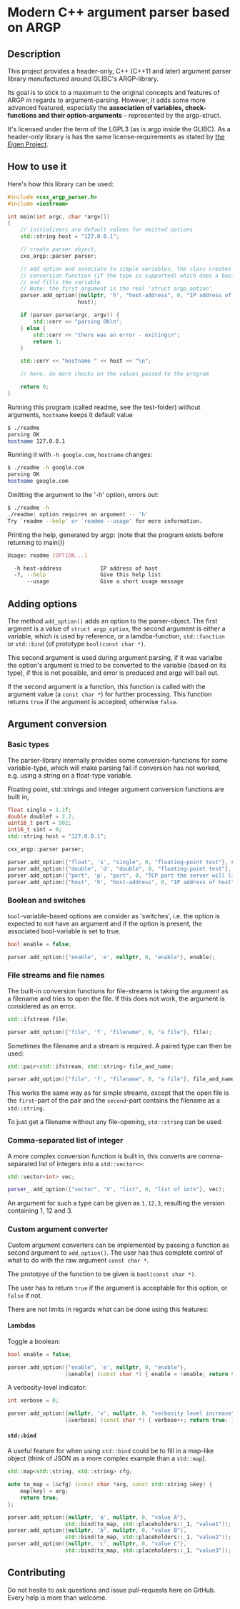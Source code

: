 # Modern C++ argument parser based on ARGP

## Description

This project provides a header-only, C++ (C++11 and later)
argument parser library manufactured around GLIBC's ARGP-library.

Its goal is to stick to a maximum to the original concepts and features of ARGP
in regards to argument-parsing. However, it adds some more advanced featured,
especially the **association of variables, check-functions and their
option-arguments** - represented by the argp-struct.

It's licensed under the term of the LGPL3 (as is argp inside the GLIBC).
As a header-only library is has the same license-requirements as stated by
[the Eigen Project](http://eigen.tuxfamily.org/index.php?title=Licensing_FAQ&oldid=1117#So_what_does_the_LGPL_require_me_to_do.3F).


## How to use it

Here's how this library can be used:

```C++
#include <cxx_argp_parser.h>
#include <iostream>

int main(int argc, char *argv[])
{
	// initializers are default values for omitted options
	std::string host = "127.0.0.1";

	// create parser object,
	cxx_argp::parser parser;

	// add option and associate to simple variables, the class creates a
	// conversion function (if the type is supported) which does a basic check
	// and fills the variable
	// Note: the first argument is the real 'struct argp_option'
	parser.add_option({nullptr, 'h', "host-address", 0, "IP address of host"},
	                  host);

	if (parser.parse(argc, argv)) {
		std::cerr << "parsing OK\n";
	} else {
		std::cerr << "there was an error - exiting\n";
		return 1;
	}

	std::cerr << "hostname " << host << "\n";

	// here, do more checks on the values passed to the program

	return 0;
}
```

Running this program (called readme, see the test-folder) without arguments,
`hostname` keeps it default value

```bash
$ ./readme
parsing OK
hostname 127.0.0.1
```

Running it with `-h google.com`, `hostname` changes:

```bash
$ ./readme -h google.com
parsing OK
hostname google.com
```

Omitting the argument to the '-h' option, errors out:

```bash
$ ./readme -h
./readme: option requires an argument -- 'h'
Try `readme --help' or `readme --usage' for more information.
```

Printing the help, generated by argp: (note that the program exists
before returning to main())

```bash
Usage: readme [OPTION...]

  -h host-address            IP address of host
  -?, --help                 Give this help list
      --usage                Give a short usage message
```

## Adding options

The method `add_option()` adds an option to the parser-object. The first argment is
a value of `struct argp_option`, the second argument is either a variable,
which is used by reference, or a lamdba-function, `std::function` or `std::bind`
(of prototype `bool(const char *)`.

This second argument is used during argument parsing, if it was varialbe the option's
argument is tried to be converted to the variable (based on its type), if this is not
possible, and error is produced and argp will bail out.

If the second argument is a function, this function is called with the argument value
(a `const char *`) for further processing. This function returns `true` if the
argument is accepted, otherwise `false`.

## Argument conversion

### Basic types

The parser-library internally provides some conversion-functions for some variable-type,
which will make parsing fail if conversion has not worked, e.g. using a string
on a float-type variable.

Floating point, std::strings and integer argument conversion functions are built in,

```C++
float single = 1.1f;
double doublef = 2.2;
uint16_t port = 502;
int16_t sint = 0;
std::string host = "127.0.0.1";

cxx_argp::parser parser;

parser.add_option({"float", 's', "single", 0, "floating-point test"}, single);
parser.add_option({"double", 'd', "double", 0, "floating-point test"}, doublef);
parser.add_option({"port", 'p', "port", 0, "TCP port the server will listen on"}, port);
parser.add_option({"host", 'h', "host-address", 0, "IP address of host"}, host);
```

### Boolean and switches

`bool`-variable-based options are consider as 'switches', i.e. the option is expected
to not have an argument and if the option is present, the associated bool-variable is
set to true.

```C++
bool enable = false;

parser.add_option({"enable", 'e', nullptr, 0, "enable"}, enable);
```

### File streams and file names

The built-in conversion functions for file-streams is taking the argument as
a filename and tries to open the file. If this does not work, the argument is considered
as an error.

```C++
std::ifstream file;

parser.add_option({"file", 'f', "filename", 0, "a file"}, file);
```

Sometimes the filename and a stream is required. A paired type can then be used:

```C++
std::pair<std::ifstream, std::string> file_and_name;

parser.add_option({"file", 'f', "filename", 0, "a file"}, file_and_name);
```

This works the same way as for simple streams, except that the open file is the `first`-part of the pair
and the `second`-part contains the filename as a `std::string`.

To just get a filename without any file-opening, `std::string` can be used.

### Comma-separated list of integer

A more complex conversion function is built in, this converts are comma-separated list of integers
into a `std::vector<>`:

```C++
std::vector<int> vec;

parser_.add_option({"vector", 'V', "list", 0, "list of ints"}, vec);
```

An argument for such a type can be given as `1,12,3`, resulting the version containing 1, 12 and 3.


### Custom argument converter

Custom argument converters can be implemented by passing a function as second argument to
`add_option()`. The user has thus complete control of what to do with the raw argument `const char *`.

The prototpye of the function to be given is `bool(const char *)`.

The user has to return `true` if the argument is acceptable for this option, or `false` if not.

There are not limits in regards what can be done using this features:

#### Lambdas

Toggle a boolean:

```C++
bool enable = false;

parser.add_option({"enable", 'e', nullptr, 0, "enable"},
                  [&enable] (const char *) { enable = !enable; return true; } );
```

A verbosity-level indicator:

```C++
int verbose = 0;

parser.add_option({nullptr, 'v', nullptr, 0, "verbosity level increase"},
                  [&verbose] (const char *) { verbose++; return true; } );
```

#### `std::bind`

A useful feature for when using `std::bind` could be to fill in a map-like
object (think of JSON as a more complex example than a `std::map`).

```C++
std::map<std::string, std::string> cfg;

auto to_map = [&cfg] (const char *arg, const std::string &key) {
	map[key] = arg;
	return true;
};

parser.add_option({nullptr, 'a', nullptr, 0, "value A"},
                  std::bind(to_map, std::placeholders::_1, "value1"));
parser.add_option({nullptr, 'b', nullptr, 0, "value B"},
                  std::bind(to_map, std::placeholders::_1, "value2"));
parser.add_option({nullptr, 'c', nullptr, 0, "value C"},
                  std::bind(to_map, std::placeholders::_1, "value3"));
```

## Contributing

Do not hesite to ask questions and issue pull-requests here on GitHub.
Every help is more than welcome.

